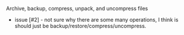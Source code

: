 Archive, backup, compress, unpack, and uncompress files

- issue [#2] - not sure why there are some many operations, I think is should just be backup/restore/compress/uncompress.

